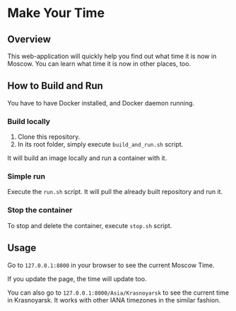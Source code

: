 # Make Your Time

## Overview

This web-application will quickly help you find out what time it is now in Moscow.
You can learn what time it is now in other places, too.

## How to Build and Run

You have to have Docker installed, and Docker daemon running.

### Build locally

1. Clone this repository.
2. In its root folder, simply execute `build_and_run.sh` script.

It will build an image locally and run a container with it.

### Simple run

Execute the `run.sh` script. It will pull the already built repository and run it.

### Stop the container

To stop and delete the container, execute `stop.sh` script.

## Usage

Go to `127.0.0.1:8000` in your browser to see the current Moscow Time.

If you update the page, the time will update too.

You can also go to `127.0.0.1:8000/Asia/Krasnoyarsk` to see the current time in Krasnoyarsk.
It works with other IANA timezones in the similar fashion.

